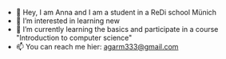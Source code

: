 - 👋 Hey, I am Anna and I am a student in a ReDi school Münich
- 👀 I’m interested in learning new 
- 🌱 I’m currently learning the basics and participate in a course "Introduction to computer science"
- 📫 You can reach me hier: agarm333@gmail.com
<!---
annagarmash/annagarmash is a ✨ special ✨ repository because its `README.md` (this file) appears on your GitHub profile.
You can click the Preview link to take a look at your changes.
--->
